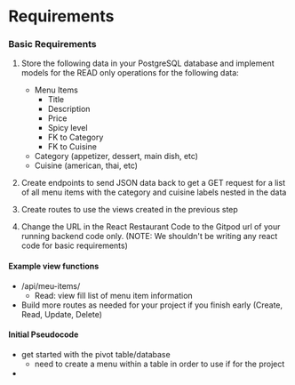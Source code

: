 # Requirements

### Basic Requirements

1. Store the following data in your PostgreSQL database and implement models for the READ only operations for the following data:
    - Menu Items
        - Title
        - Description
        - Price
        - Spicy level
        - FK to Category
        - FK to Cuisine
    - Category (appetizer, dessert, main dish, etc)
    - Cuisine (american, thai, etc)

2. Create endpoints to send JSON data back to get a GET request for a list of all menu items with the category and cuisine labels nested in the data

3. Create routes to use the views created in the previous step

4. Change the URL in the React Restaurant Code to the Gitpod url of your running backend code only. (NOTE: We shouldn't be writing any react code for basic requirements)

#### Example view functions

- /api/meu-items/
    - Read: view fill list of menu item information
- Build more routes as needed for your project if you finish early (Create, Read, Update, Delete)

#### Initial Pseudocode

- get started with the pivot table/database
    - need to create a menu within a table in order to use if for the project
- 


